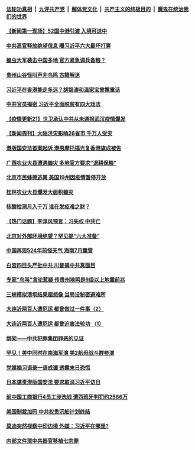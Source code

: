 ####  [法轮功真相](../../../../basic/blob/master/README.md?t=07051402) &nbsp;|&nbsp; [九评共产党](../../../../9ping.md/blob/master/README.md?t=07051402) &nbsp;|&nbsp; [解体党文化](../../../../jtdwh.md/blob/master/README.md?t=07051402)  &nbsp;|&nbsp; [共产主义的终极目的](../../../../gczydzjmd.md/blob/master/README.md?t=07051402) &nbsp;|&nbsp; [魔鬼在统治我们的世界](../../../../mgztzwmdsj.md/blob/master/README.md?t=07051402) 

#### [【新闻第一现场】52国中港引渡 入境可送中](../pages/prog204/a102886487.md?t=07051402) 


#### [中共高官释放绝望信息 曝习近平六大最坏打算](../pages/prog204/a102886443.md?t=07051402) 

#### [蝗虫大军袭击中国多地 官方紧急调兵备粮？](../pages/prog204/a102886404.md?t=07051402) 

#### [贵州山谷怪叫声非鸟鸣 古籍解迷](../pages/prog204/a102886374.md?t=07051402) 

#### [习近平在香港能走多远？胡锦涛和温家宝曾摞重话](../pages/prog204/a102886344.md?t=07051402) 

#### [中共官员揭密 习近平全面脱贫有四大戏法](../pages/prog204/a102885938.md?t=07051402) 

#### [【疫情更新21】世卫承认中共从未通报武汉疫情爆发](../pages/prog204/a102881681.md?t=07051402) 

#### [【新闻周刊】大陆洪灾影响26省市 千万人受灾](../pages/prog204/a102886276.md?t=07051402) 

#### [港版国安法首案起诉 港男摩托插光复香港旗成被告](../pages/prog204/a102886184.md?t=07051402) 

#### [广西农业大县遭遇蝗灾 多地官方要求“退耕保粮”](../pages/prog204/a102886178.md?t=07051402) 

#### [北京市民蜂拥逃离 美国19州因疫情暂停开放](../pages/prog204/a102886095.md?t=07051402) 

#### [桂林农业大县爆发大面积蝗灾](../pages/prog204/a102886035.md?t=07051402) 

#### [核酸检测月入千万 谁在发疫难之财？](../pages/prog204/a102885953.md?t=07051402) 

#### [【热门话题】李淳风预言：习失权 中共亡](../pages/prog204/a102885937.md?t=07051402) 

#### [北京对外部环境绝望？罕见提“六大准备”](../pages/prog204/a102885919.md?t=07051402) 

#### [中国再现524年前怪天气 海南7月飘雪](../pages/prog204/a102885915.md?t=07051402) 

#### [白宫四巨头严批中共 川普揭中共真面目](../pages/prog204/a102885894.md?t=07051402) 

#### [专家“鸟叫”言论惹疑 传贵州地鸣是9级以上地震前兆](../pages/prog204/a102885842.md?t=07051402) 

#### [三峡模拟溃坝结果超想像 当局设秘密避难所](../pages/prog204/a102885827.md?t=07051402) 

#### [大连近两百人遭厄运 都曾做过一件事（2）](../pages/prog204/a102885831.md?t=07051402) 

#### [大连近两百人遭厄运 都曾迫害法轮功 （1）](../pages/prog204/a102885819.md?t=07051402) 

#### [绑架——中共犯罪集团罪恶的见证](../pages/prog204/a102885814.md?t=07051402) 

#### [罕见！美中同时在南海军演 美2航母战斗群参演](../pages/prog204/a102885742.md?t=07051402) 

#### [党媒摘习语录一语成谶 透露末日恐慌](../pages/prog204/a102885706.md?t=07051402) 

#### [日本谴责港版国安法 要求取消习近平访日](../pages/prog204/a102885687.md?t=07051402) 

#### [前中国工商银行4员工涉洗钱 遭西班牙判罚约2566万](../pages/prog204/a102885683.md?t=07051402) 

#### [美国制裁加码 中共权贵沉船计划终结](../pages/prog204/a102885656.md?t=07051402) 

#### [莫迪突然视察中印边境 外媒：习近平在哪里?](../pages/prog204/a102885611.md?t=07051402) 

#### [内部文件泄中共器官移植七宗罪](../pages/prog204/a102885616.md?t=07051402) 

